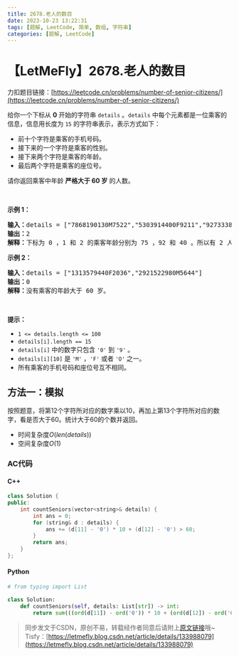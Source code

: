 ```yaml
---
title: 2678.老人的数目
date: 2023-10-23 13:22:31
tags: [题解, LeetCode, 简单, 数组, 字符串]
categories: [题解, LeetCode]
---
```


# 【LetMeFly】2678.老人的数目

力扣题目链接：[https://leetcode.cn/problems/number-of-senior-citizens/](https://leetcode.cn/problems/number-of-senior-citizens/)

<p>给你一个下标从 <strong>0</strong>&nbsp;开始的字符串&nbsp;<code>details</code>&nbsp;。<code>details</code>&nbsp;中每个元素都是一位乘客的信息，信息用长度为 <code>15</code>&nbsp;的字符串表示，表示方式如下：</p>

<ul>
	<li>前十个字符是乘客的手机号码。</li>
	<li>接下来的一个字符是乘客的性别。</li>
	<li>接下来两个字符是乘客的年龄。</li>
	<li>最后两个字符是乘客的座位号。</li>
</ul>

<p>请你返回乘客中年龄 <strong>严格大于 60 岁</strong>&nbsp;的人数。</p>

<p>&nbsp;</p>

<p><strong>示例 1：</strong></p>

<pre>
<b>输入：</b>details = ["7868190130M7522","5303914400F9211","9273338290F4010"]
<b>输出：</b>2
<b>解释：</b>下标为 0 ，1 和 2 的乘客年龄分别为 75 ，92 和 40 。所以有 2 人年龄大于 60 岁。
</pre>

<p><strong>示例 2：</strong></p>

<pre>
<b>输入：</b>details = ["1313579440F2036","2921522980M5644"]
<b>输出：</b>0
<b>解释：</b>没有乘客的年龄大于 60 岁。
</pre>

<p>&nbsp;</p>

<p><strong>提示：</strong></p>

<ul>
	<li><code>1 &lt;= details.length &lt;= 100</code></li>
	<li><code>details[i].length == 15</code></li>
	<li><code>details[i]</code>&nbsp;中的数字只包含&nbsp;<code>'0'</code>&nbsp;到&nbsp;<code>'9'</code>&nbsp;。</li>
	<li><code>details[i][10]</code>&nbsp;是 <code>'M'</code>&nbsp;，<code>'F'</code>&nbsp;或者&nbsp;<code>'O'</code>&nbsp;之一。</li>
	<li>所有乘客的手机号码和座位号互不相同。</li>
</ul>


    
## 方法一：模拟

按照题意，将第12个字符所对应的数字乘以10，再加上第13个字符所对应的数字，看是否大于60。统计大于60的个数并返回。

+ 时间复杂度$O(len(details))$
+ 空间复杂度$O(1)$

### AC代码

#### C++

```cpp
class Solution {
public:
    int countSeniors(vector<string>& details) {
        int ans = 0;
        for (string& d : details) {
            ans += (d[11] - '0') * 10 + (d[12] - '0') > 60;
        }
        return ans;
    }
};
```

#### Python

```python
# from typing import List

class Solution:
    def countSeniors(self, details: List[str]) -> int:
        return sum(((ord(d[11]) - ord('0')) * 10 + (ord(d[12]) - ord('0')) > 60) for d in details)
```

> 同步发文于CSDN，原创不易，转载经作者同意后请附上[原文链接](https://blog.letmefly.xyz/2023/10/23/LeetCode%202678.%E8%80%81%E4%BA%BA%E7%9A%84%E6%95%B0%E7%9B%AE/)哦~
> Tisfy：[https://letmefly.blog.csdn.net/article/details/133988079](https://letmefly.blog.csdn.net/article/details/133988079)
